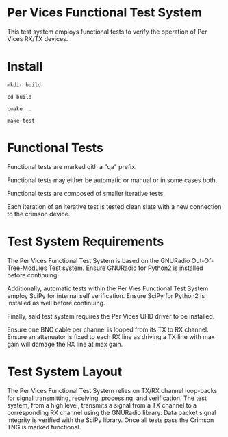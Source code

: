 # Per Vices Functional Test System

This test system employs functional tests to verify the operation of Per Vices RX/TX devices.

# Install

```
mkdir build

cd build

cmake ..

make test
```

# Functional Tests

Functional tests are marked qith a "qa" prefix.

Functional tests may either be automatic or manual or in some cases both.

Functional tests are composed of smaller iterative tests.

Each iteration of an iterative test is tested clean slate with a new connection to the crimson device.

# Test System Requirements

The Per Vices Functional Test System is based on the GNURadio Out-Of-Tree-Modules Test system. Ensure
GNURadio for Python2 is installed before continuing.

Additionally, automatic tests within the Per Vies Functional Test System employ
SciPy for internal self verification. Ensure SciPy for Python2 is installed as well before continuing.

Finally, said test system requires the Per Vices UHD driver to be installed.

Ensure one BNC cable per channel is looped from its TX to RX channel. Ensure an attenuator is fixed to
each RX line as driving a TX line with max gain will damage the RX line at max gain.

# Test System Layout

The Per Vices Functional Test System relies on TX/RX channel loop-backs for signal transmitting, receiving,
processing, and verification. The test system, from a high level, transmits a signal from a TX channel to
a corresponding RX channel using the GNURadio library. Data packet signal integrity is verified with the
SciPy library. Once all tests pass the Crimson TNG is marked functional.
